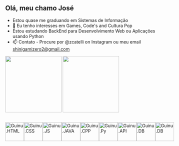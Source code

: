 ## Olá, meu chamo José

- Estou quase me graduando em Sistemas de Informação
- 👀 Eu tenho interesses em Games, Code's and Cultura Pop
- Estou estudando BackEnd para Desenvolvimento Web ou Aplicações usando Python
- 📫 Contato - Procure por @zcatelli on Instagram ou meu email shinigamizero2@gmail.com

<div>
  <img height="180em" src="https://github-readme-stats.vercel.app/api?username=GuinuZ&count_private=true&show_icons=true&theme=tokyonight"/>
  <img height="180em" src="https://github-readme-stats.vercel.app/api/top-langs/?username=GuinuZ&layout=compact&langs_count-16&theme=tokyonight"/>
</div>

##

<div style="display: flex"><br>
  <img align="center" alt="Guinu.HTML" height="60" width="60" src="https://cdn.jsdelivr.net/gh/devicons/devicon/icons/html5/html5-original.svg" />
  <img align="center" alt="Guinu.CSS" height="60" width="60" src="https://cdn.jsdelivr.net/gh/devicons/devicon/icons/css3/css3-original.svg" /> 
  <img align="center" alt="Guinu.JS" height="60" width="60" src="https://cdn.jsdelivr.net/gh/devicons/devicon/icons/javascript/javascript-original.svg" /> 
  <img align="center" alt="Guinu.JAVA" height="60" width="60" src="https://cdn.jsdelivr.net/gh/devicons/devicon/icons/java/java-original-wordmark.svg" /> 
  <img align="center" alt="Guinu.CPP" height="60" width="60" src="https://cdn.jsdelivr.net/gh/devicons/devicon/icons/cplusplus/cplusplus-original.svg" /> 
  <img align="center" alt="Guinu.Py" height="60" width="60" src="https://cdn.jsdelivr.net/gh/devicons/devicon/icons/python/python-original.svg" />
  <img align="center" alt="Guinu.API" height="60" width="60" src="https://cdn.jsdelivr.net/gh/devicons/devicon/icons/fastapi/fastapi-original.svg" />
  <img align="center" alt="Guinu.DB" height="60" width="60" src="https://cdn.jsdelivr.net/gh/devicons/devicon/icons/mysql/mysql-original-wordmark.svg" />
  <img align="center" alt="Guinu.DB" height="60" width="60" src="https://cdn.jsdelivr.net/gh/devicons/devicon/icons/sqlite/sqlite-original-wordmark.svg" />

##
